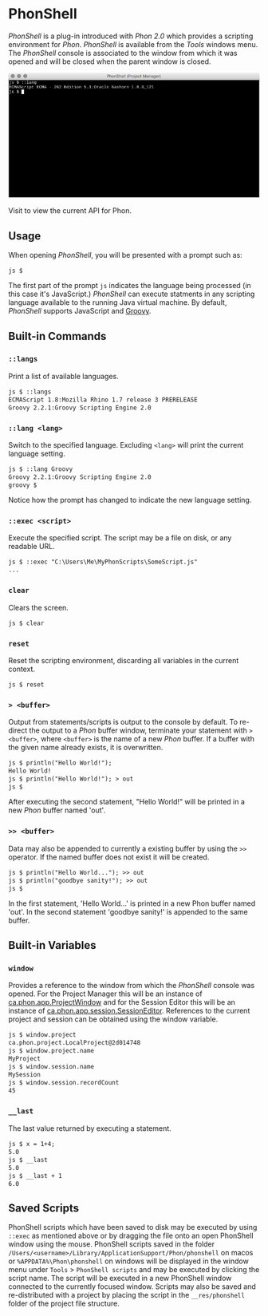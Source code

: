 # PhonShell

*PhonShell* is a plug-in introduced with *Phon 2.0* which provides a scripting environment for *Phon*.  *PhonShell* is available from the *Tools* windows menu. The *PhonShell* console is associated to the window from which it was opened and will be closed when the parent window is closed.

![../images/PhonShell.png](./images/phonshell.png)

Visit [](https://www.phon.ca/apidocs/) to view the current API for Phon.

## Usage

When opening *PhonShell*, you will be presented with a prompt such as:

```
js $
```

The first part of the prompt ```js``` indicates the language being processed (in this case it's JavaScript.)  *PhonShell* can execute statments in any scripting language available to the running Java virtual machine.  By default, *PhonShell* supports JavaScript and [Groovy](http://groovy.codehaus.org).

## Built-in Commands

### ```::langs```

Print a list of available languages.

```
js $ ::langs
ECMAScript 1.8:Mozilla Rhino 1.7 release 3 PRERELEASE
Groovy 2.2.1:Groovy Scripting Engine 2.0
```

### ```::lang <lang>```

Switch to the specified language.  Excluding ```<lang>``` will print the current language setting.

```
js $ ::lang Groovy
Groovy 2.2.1:Groovy Scripting Engine 2.0
groovy $
```

Notice how the prompt has changed to indicate the new language setting.

### ```::exec <script>```

Execute the specified script.  The script may be a file on disk, or any readable URL.

```
js $ ::exec "C:\Users\Me\MyPhonScripts\SomeScript.js"
...
```

### ```clear```

Clears the screen.

```
js $ clear
```

### ```reset```

Reset the scripting environment, discarding all variables in the current context.

```
js $ reset
```

### ```> <buffer>```

Output from statements/scripts is output to the console by default.  To re-direct the output to a *Phon* buffer window, terminate your statement with ```> <buffer>```, where ```<buffer>``` is the name of a new *Phon* buffer.  If a buffer with the given name already exists, it is overwritten.

```
js $ println("Hello World!");
Hello World!
js $ println("Hello World!"); > out
js $
```

After executing the second statement, "Hello World!" will be printed in a new *Phon* buffer named 'out'.

### ```>> <buffer>```

Data may also be appended to currently a existing buffer by using the ```>>``` operator.  If the named buffer does not exist it will be created.

```
js $ println("Hello World..."); >> out
js $ println("goodbye sanity!"); >> out
js $
```

In the first statement, 'Hello World...' is printed in a new Phon buffer named 'out'.  In the second statement 'goodbye sanity!' is appended to the same buffer.

## Built-in Variables

### ```window```

Provides a reference to the window from which the *PhonShell* console was opened.  For the Project Manager this will be an instance of [ca.phon.app.ProjectWindow](https://www.phon.ca/apidocs/ca/phon/app/project/ProjectWindow.html) and for the Session Editor this will be an instance of [ca.phon.app.session.SessionEditor](https://www.phon.ca/apidocs/ca/phon/app/session/editor/SessionEditor.html).  References to the current project and session can be obtained using the window variable.

```
js $ window.project
ca.phon.project.LocalProject@2d014748
js $ window.project.name
MyProject
js $ window.session.name
MySession
js $ window.session.recordCount
45
```

### ```__last``` 

The last value returned by executing a statement.

```
js $ x = 1+4;
5.0
js $ __last
5.0
js $ __last + 1
6.0
```

## Saved Scripts

PhonShell scripts which have been saved to disk may be executed by using ```::exec``` as mentioned above or by dragging the file onto an open PhonShell window using the mouse.  PhonShell scripts saved in the folder ```/Users/<username>/Library/ApplicationSupport/Phon/phonshell``` on macos or ```%APPDATA%\Phon\phonshell``` on windows will be displayed in the window menu under ```Tools``` > ```PhonShell scripts``` and may be executed by clicking the script name. The script will be executed in a new PhonShell window connected to the currently focused window. Scripts may also be saved and re-distributed with a project by placing the script in the ```__res/phonshell``` folder of the project file structure.

